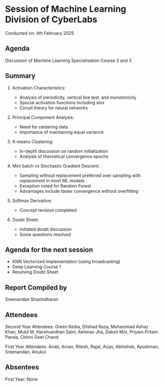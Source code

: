 # Session of Machine Learning Division of CyberLabs
Conducted on: 4th February 2025

## Agenda
Discussion of Machine Learning Specialisation Course 2 and 3

## Summary
1. Activation Characteristics:
   - Analysis of periodicity, vertical line test, and monotonicity
   - Special activation functions including sinx
   - Circuit theory for neural networks

2. Principal Component Analysis:
   - Need for centering data
   - Importance of maintaining equal variance

3. K-means Clustering:
   - In-depth discussion on random initialization
   - Analysis of theoretical convergence epochs

4. Mini batch vs Stochastic Gradient Descent:
   - Sampling without replacement preferred over sampling with replacement in most ML models
   - Exception noted for Random Forest
   - Advantages include faster convergence without overfitting

5. Softmax Derivative:
   - Concept revision completed

6. Doubt Sheet:
   - Initiated doubt discussion
   - Some questions resolved

## Agenda for the next session
- KNN Vectorized Implementation (using broadcasting)
- Deep Learning Course 1
- Resolving Doubt Sheet

## Report Compiled by
Sreenandan Shashidharan

## Attendees
Second Year Attendees: Green Kedia, Dilshad Raza, Mohammad Ashaz Khan, Mukil M, Harshvardhan Saini, Abhinav Jha, Daksh Mor, Priyam Pritam Panda, Chinni Geet Chand

First Year Attendees: Anab, Arnav, Ritesh, Rajat, Arjav, Abhishek, Ayushman, Sreenandan, Anukul

## Absentees
First Year: None
